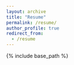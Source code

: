 ```yaml
---
layout: archive
title: "Resume"
permalink: /resume/
author_profile: true
redirect_from:
  - /resume
---
```


{% include base_path %}

<object data="../files/FabianBoemerResume.pdf" width="1000" height="1000" type='application/pdf'></object>
